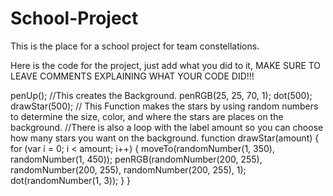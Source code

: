 # School-Project
This is the place for a school project for team constellations.

Here is the code for the project, just add what you did to it, MAKE SURE TO LEAVE COMMENTS EXPLAINING WHAT YOUR CODE DID!!!

penUp();
//This creates the Background. 
penRGB(25, 25, 70, 1);
dot(500);
drawStar(500);
// This Function makes the stars by using random numbers to determine the size, color, and where the stars are places on the background.
//There is also a loop with the label amount so you can choose how many stars you want on the background.
function drawStar(amount) {
  for (var i = 0; i < amount; i++) {
    moveTo(randomNumber(1, 350), randomNumber(1, 450));
    penRGB(randomNumber(200, 255), randomNumber(200, 255), randomNumber(200, 255), 1);
    dot(randomNumber(1, 3));
  }
}
